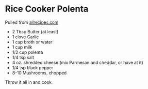 # Rice Cooker Polenta

Pulled from
[allrecipes.com](https://www.allrecipes.com/recipe/228476/rice-cooker-super-cheesy-polenta/)

- 2 Tbsp Butter (at least)
- 1 clove Garlic
- 1 cup broth or water
- 1 cup milk
- 1/2 cup polenta
- 1/4 tsp salt
- 4 oz. shredded cheese (mix Parmesan and cheddar, or have at it)
- 1/4 tsp black pepper
- 8–10 Mushrooms, chopped

Throw it all in and cook.
